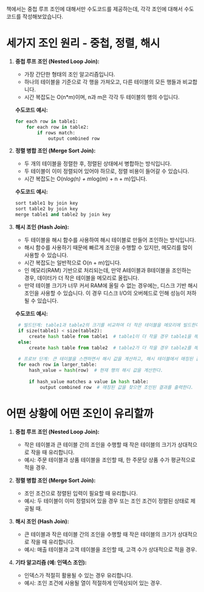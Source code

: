 

책에서는 중첩 루프 조인에 대해서만 수도코드를 제공하는데, 각각 조인에 대해서 수도코드를 작성해보았습니다.



# 세가지 조인 원리 - 중첩, 정렬, 해시


1. **중첩 루프 조인 (Nested Loop Join):**
   - 가장 간단한 형태의 조인 알고리즘입니다.
   - 하나의 테이블을 기준으로 각 행을 가져오고, 다른 테이블의 모든 행들과 비교합니다.
   - 시간 복잡도는 O(n*m)이며, n과 m은 각각 두 테이블의 행의 수입니다.
   
   **수도코드 예시:**
   ```python
   for each row in table1:
       for each row in table2:
           if rows match:
               output combined row
   ```

2. **정렬 병합 조인 (Merge Sort Join):**
   - 두 개의 테이블을 정렬한 후, 정렬된 상태에서 병합하는 방식입니다.
   - 두 테이블이 이미 정렬되어 있어야 하므로, 정렬 비용이 들어갈 수 있습니다.
   - 시간 복잡도는 O(n*log(n) + m*log(m) + n + m)입니다.

   **수도코드 예시:**
   ```python
   sort table1 by join key
   sort table2 by join key
   merge table1 and table2 by join key
   ```

3. **해시 조인 (Hash Join):**
   - 두 테이블을 해시 함수를 사용하여 해시 테이블로 만들어 조인하는 방식입니다.
   - 해시 함수를 사용하기 때문에 빠르게 조인을 수행할 수 있지만, 메모리를 많이 사용할 수 있습니다.
   - 시간 복잡도는 일반적으로 O(n + m)입니다.
   - 인 메모리(RAM) 기반으로 처리되는데, 만약 A테이블과 B테이블을 조인하는 경우, 데이터가 더 작은 테이블을 메모리로 올립니다.
   - 만약 테이블 크기가 너무 커서 RAM에 올릴 수 없는 경우에는, 디스크 기반 해시 조인을 사용할 수 있습니다. 이 경우 디스크 I/O의 오버헤드로 인해 성능이 저하될 수 있습니다.

   **수도코드 예시:**
   ```python
    # 빌드단계: table1과 table2의 크기를 비교하여 더 작은 테이블을 메모리에 빌드한다.
    if size(table1) < size(table2):
        create hash table from table1  # table1이 더 작을 경우 table1을 해시 테이블로 만듭니다.
    else:
        create hash table from table2  # table2가 더 작을 경우 table2를 해시 테이블로 만듭니다.
    
    # 프로브 단계: 큰 테이블을 스캔하면서 해시 값을 계산하고, 해시 테이블에서 매칭된 값을 찾는다.
    for each row in larger_table:
        hash_value = hash(row)  # 현재 행의 해시 값을 계산한다.
        
        if hash_value matches a value in hash table:
            output combined row  # 매칭된 값을 찾으면 조인된 결과를 출력한다.
   ```



# 어떤 상황에 어떤 조인이 유리할까

1. **중첩 루프 조인 (Nested Loop Join):**
   - 작은 테이블과 큰 테이블 간의 조인을 수행할 때 작은 테이블의 크기가 상대적으로 작을 때 유리합니다.
   - 예시: 주문 테이블과 상품 테이블을 조인할 때, 한 주문당 상품 수가 평균적으로 적을 경우.

2. **정렬 병합 조인 (Merge Sort Join):**
   - 조인 조건으로 정렬된 입력이 필요할 때 유리합니다.
   - 예시: 두 테이블이 이미 정렬되어 있을 경우 또는 조인 조건이 정렬된 상태로 제공될 때.

3. **해시 조인 (Hash Join):**
   - 큰 테이블과 작은 테이블 간의 조인을 수행할 때 작은 테이블의 크기가 상대적으로 작을 때 유리합니다.
   - 예시: 매출 테이블과 고객 테이블을 조인할 때, 고객 수가 상대적으로 적을 경우.

4. **기타 알고리즘 (예: 인덱스 조인):**
   - 인덱스가 적절히 활용될 수 있는 경우 유리합니다.
   - 예시: 조인 조건에 사용될 열이 적절하게 인덱싱되어 있는 경우.
